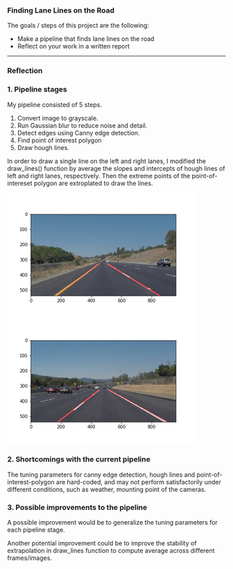 
### Finding Lane Lines on the Road

The goals / steps of this project are the following:
* Make a pipeline that finds lane lines on the road
* Reflect on your work in a written report

[//]: # (Image References)

[image1]: ./test_images_output/solidYellowCurve.jpg "SolidYellowCurve"

---
### Reflection

### 1. Pipeline stages

My pipeline consisted of 5 steps.
1. Convert image to grayscale.
2. Run Gaussian blur to reduce noise and detail.
3. Detect edges using Canny edge detection.
4. Find point of interest polygon
5. Draw hough lines. 

In order to draw a single line on the left and right lanes, I modified the draw_lines() function by average the slopes and intercepts of hough lines of left and right lanes, respectively. Then the extreme points of the point-of-intereset polygon are extroplated to draw the lines.  

![alt text](./test_images_output/solidYellowCurve.jpg)
![alt text](./test_images_output/solidWhiteCurve.jpg)

### 2. Shortcomings with the current pipeline

The tuning parameters for canny edge detection, hough lines and point-of-interest-polygon are hard-coded, and may not perform satisfactorily under different conditions, such as weather, mounting point of the cameras. 


### 3. Possible improvements to the pipeline

A possible improvement would be to generalize the tuning parameters for each pipeline stage.

Another potential improvement could be to improve the stability of extrapolation in draw_lines function to compute average across different frames/images.  
